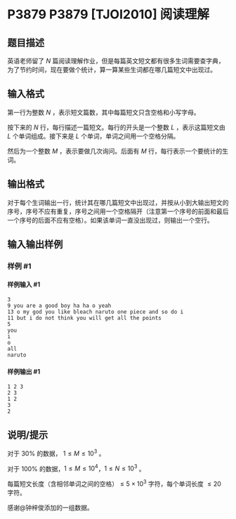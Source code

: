 # P3879 P3879 [TJOI2010] 阅读理解

## 题目描述

英语老师留了 $N$ 篇阅读理解作业，但是每篇英文短文都有很多生词需要查字典，为了节约时间，现在要做个统计，算一算某些生词都在哪几篇短文中出现过。

## 输入格式

第一行为整数 $N$ ，表示短文篇数，其中每篇短文只含空格和小写字母。

按下来的 $N$ 行，每行描述一篇短文。每行的开头是一个整数 $L$ ，表示这篇短文由 $L$ 个单词组成。接下来是 $L$ 个单词，单词之间用一个空格分隔。

然后为一个整数 $M$ ，表示要做几次询问。后面有 $M$ 行，每行表示一个要统计的生词。


## 输出格式

对于每个生词输出一行，统计其在哪几篇短文中出现过，并按从小到大输出短文的序号，序号不应有重复，序号之间用一个空格隔开（注意第一个序号的前面和最后一个序号的后面不应有空格）。如果该单词一直没出现过，则输出一个空行。


## 输入输出样例

### 样例 #1

#### 样例输入 #1

```
3
9 you are a good boy ha ha o yeah
13 o my god you like bleach naruto one piece and so do i
11 but i do not think you will get all the points
5
you
i
o
all
naruto
```

#### 样例输出 #1

```
1 2 3
2 3
1 2
3
2
```

## 说明/提示

对于 $30\%$ 的数据， $1\le M\le 10^3$ 。

对于 $100\%$ 的数据，$1\le M\le 10^4$，$1\le N\le 10^3$ 。

每篇短文长度（含相邻单词之间的空格）$\le 5\times 10^3$ 字符，每个单词长度 $\le 20$ 字符。

感谢@钟梓俊添加的一组数据。
